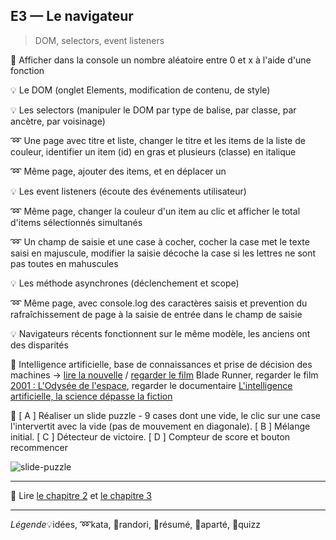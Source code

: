 ## E3 — Le navigateur
> DOM, selectors, event listeners

:cactus: Afficher dans la console un nombre aléatoire entre 0 et x à l'aide d'une fonction

:bulb: Le DOM (onglet Elements, modification de contenu, de style)

:bulb: Les selectors (manipuler le DOM par type de balise, par classe, par ancètre, par voisinage)

:loop: Une page avec titre et liste, changer le titre et les items de la liste de couleur, identifier un item (id) en gras et plusieurs (classe) en italique

:loop: Même page, ajouter des items, et en déplacer un

:bulb: Les event listeners (écoute des événements utilisateur)

:loop: Même page, changer la couleur d'un item au clic et afficher le total d'items sélectionnés simultanés

:loop: Un champ de saisie et une case à cocher, cocher la case met le texte saisi en majuscule, modifier la saisie décoche la case si les lettres ne sont pas toutes en mahuscules

:bulb: Les méthode asynchrones (déclenchement et scope)

:loop: Même page, avec console.log des caractères saisis et prevention du rafraîchissement de page à la saisie de entrée dans le champ de saisie

:bulb: Navigateurs récents fonctionnent sur le même modèle, les anciens ont des disparités

:cookie: Intelligence artificielle, base de connaissances et prise de décision des machines → [lire la nouvelle](http://www.senscritique.com/livre/Les_Androides_revent_ils_de_moutons_electriques_Blade_Runner/452029) /  [regarder le film](http://www.senscritique.com/film/Blade_Runner/494050) Blade Runner, regarder le film [2001 : L'Odysée de l'espace](http://www.senscritique.com/film/2001_L_Odyssee_de_l_espace/475251), regarder le documentaire [L'intelligence artificielle, la science dépasse la fiction](https://www.youtube.com/watch?v=Aksbi3UCQO0)

:beginner: [ A ] Réaliser un slide puzzle - 9 cases dont une vide, le clic sur une case l'intervertit avec la vide (pas de mouvement en diagonale). [ B ] Mélange initial. [ C ] Détecteur de victoire. [ D ] Compteur de score et bouton recommencer

![slide-puzzle](https://cloud.githubusercontent.com/assets/606754/10415943/50b58798-7000-11e5-962f-02727ad2c802.jpg)

---

:closed_book: Lire [le chapitre 2](https://goo.gl/QbZSn8#heading=h.4mzfbzxpf5lm) et [le chapitre 3](https://goo.gl/QbZSn8#heading=h.j64qridxx31m)

---

_Légende_:bulb:idées, :loop:kata, :beginner:randori, :closed_book:résumé, :cookie:aparté, :cactus:quizz

